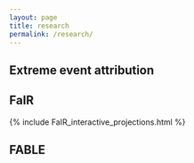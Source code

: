 ```yaml
---
layout: page
title: research
permalink: /research/
---
```


## Extreme event attribution

## FaIR

<div class='figure-container'>
{% include FaIR_interactive_projections.html %}
</div>

## FABLE